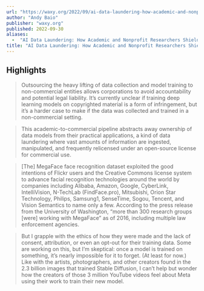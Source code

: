 ```yaml
---
url: "https://waxy.org/2022/09/ai-data-laundering-how-academic-and-nonprofit-researchers-shield-tech-companies-from-accountability/"
author: "Andy Baio"
publisher: "waxy.org"
published: 2022-09-30
aliases:
  -  "AI Data Laundering: How Academic and Nonprofit Researchers Shield Tech Companies from Accountability"
title: "AI Data Laundering: How Academic and Nonprofit Researchers Shield Tech Companies from Accountability"
---
```


## Highlights
> Outsourcing the heavy lifting of data collection and model training to non-commercial entities allows corporations to avoid accountability and potential legal liability. It’s currently unclear if training deep learning models on copyrighted material is a form of infringement, but it’s a harder case to make if the data was collected and trained in a non-commercial setting.

> This academic-to-commercial pipeline abstracts away ownership of data models from their practical applications, a kind of data laundering where vast amounts of information are ingested, manipulated, and frequently relicensed under an open-source license for commercial use.

> [The] MegaFace face recognition dataset exploited the good intentions of Flickr users and the Creative Commons license system to advance facial recognition technologies around the world by companies including Alibaba, Amazon, Google, CyberLink, IntelliVision, N-TechLab (FindFace.pro), Mitsubishi, Orion Star Technology, Philips, Samsung1, SenseTime, Sogou, Tencent, and Vision Semantics to name only a few. According to the press release from the University of Washington, “more than 300 research groups [were] working with MegaFace” as of 2016, including multiple law enforcement agencies.

> But I grapple with the ethics of how they were made and the lack of consent, attribution, or even an opt-out for their training data. Some are working on this, but I’m skeptical: once a model is trained on something, it’s nearly impossible for it to forget. (At least for now.) Like with the artists, photographers, and other creators found in the 2.3 billion images that trained Stable Diffusion, I can’t help but wonder how the creators of those 3 million YouTube videos feel about Meta using their work to train their new model.

